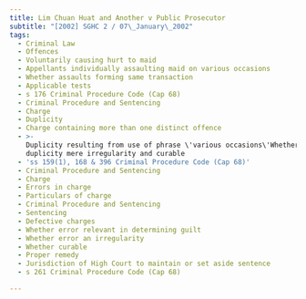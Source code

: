 ```yaml
---
title: Lim Chuan Huat and Another v Public Prosecutor
subtitle: "[2002] SGHC 2 / 07\_January\_2002"
tags:
  - Criminal Law
  - Offences
  - Voluntarily causing hurt to maid
  - Appellants individually assaulting maid on various occasions
  - Whether assaults forming same transaction
  - Applicable tests
  - s 176 Criminal Procedure Code (Cap 68)
  - Criminal Procedure and Sentencing
  - Charge
  - Duplicity
  - Charge containing more than one distinct offence
  - >-
    Duplicity resulting from use of phrase \'various occasions\'Whether
    duplicity mere irregularity and curable
  - 'ss 159(1), 168 & 396 Criminal Procedure Code (Cap 68)'
  - Criminal Procedure and Sentencing
  - Charge
  - Errors in charge
  - Particulars of charge
  - Criminal Procedure and Sentencing
  - Sentencing
  - Defective charges
  - Whether error relevant in determining guilt
  - Whether error an irregularity
  - Whether curable
  - Proper remedy
  - Jurisdiction of High Court to maintain or set aside sentence
  - s 261 Criminal Procedure Code (Cap 68)

---
```


